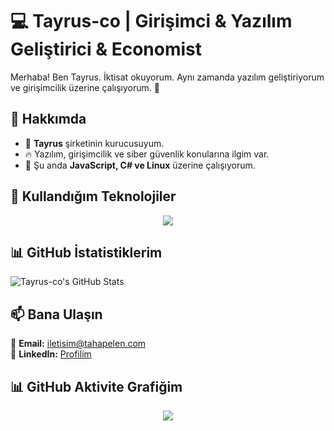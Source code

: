 # 💻 Tayrus-co | Girişimci & Yazılım Geliştirici & Economist

Merhaba! Ben Tayrus. İktisat okuyorum. Aynı zamanda yazılım geliştiriyorum ve girişimcilik üzerine çalışıyorum. 🚀

## 📌 Hakkımda  
- 💼 **Tayrus** şirketinin kurucusuyum.  
- 🔥 Yazılım, girişimcilik ve siber güvenlik konularına ilgim var.  
- 🌱 Şu anda **JavaScript, C# ve Linux** üzerine çalışıyorum.  

## 🚀 Kullandığım Teknolojiler  
<div align="center">
  <img src="https://skillicons.dev/icons?i=html,css,js,bootstrap,react,linux" />
</div>

## 📊 GitHub İstatistiklerim  
![Tayrus-co's GitHub Stats](https://github-readme-stats.vercel.app/api?username=Tayrus-co&show_icons=true&theme=radical)

## 📫 Bana Ulaşın  
📩 **Email:** iletisim@tahapelen.com  
🔗 **LinkedIn:** [Profilim](https://www.linkedin.com/in/taha-pelen-9324a1291/)  

## 📊 GitHub Aktivite Grafiğim  
<p align="center">
  <img src="https://github-readme-activity-graph.vercel.app/graph?username=Tayrus-co&theme=xcode" />

</p>
